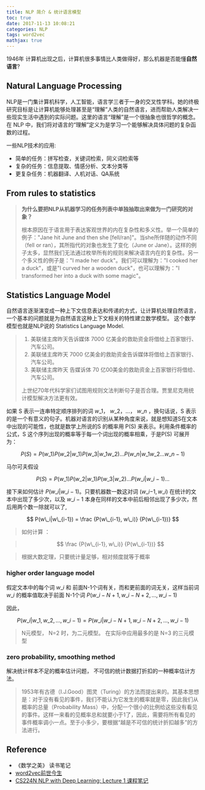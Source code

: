 ```yaml
---
title: NLP 简介 & 统计语言模型
toc: true
date: 2017-11-13 10:08:21
categories: NLP
tags: word2vec
mathjax: true
---
```


<script type="text/x-mathjax-config">
  MathJax.Hub.Config({
    extensions: ["tex2jax.js"],
    jax: ["input/TeX"],
    tex2jax: {
      inlineMath: [ ['$','$'], ['\\(','\\)'] ],
      displayMath: [ ['$$','$$']],
      processEscapes: true
    }
  });
</script>
<script type="text/javascript" src="https://cdn.mathjax.org/mathjax/latest/MathJax.js?config=TeX-AMS_HTML,http://myserver.com/MathJax/config/local/local.js">
</script>

1946年 计算机出现之后，计算机很多事情比人类做得好，那么机器是否能懂**自然语言**?

<!-- more -->

## Natural Language Processing

NLP是一门集计算机科学，人工智能，语言学三者于一身的交叉性学科。她的终极研究目标是让计算机能够处理甚至是“理解”人类的自然语言，进而帮助人类解决一些现实生活中遇到的实际问题。这里的语言“理解”是一个很抽象也很哲学的概念。在 NLP 中，我们将对语言的“理解”定义为是学习一个能够解决具体问题的复杂函数的过程。

一些NLP技术的应用:

* 简单的任务：拼写检查，关键词检索，同义词检索等
* 复杂的任务：信息提取、情感分析、文本分类等
* 更复杂任务：机器翻译、人机对话、QA系统

## From rules to statistics

> **为什么要把NLP从机器学习的任务列表中单独抽取出来做为一门研究的对象？**
>
> 根本原因在于语言用于表达客观世界的内在复杂性和多义性。举一个简单的例子："Jane hit June and then she [fell/ran]"。当she所伴随的动作不同（fell or ran），其所指代的对象也发生了变化（June or Jane）。这样的例子太多，显然我们无法通过枚举所有的规则来解决语言内在的复杂性。另一个多义性的例子是："I made her duck"。我们可以理解为："I cooked her a duck"，或是"I curved her a wooden duck"，也可以理解为："I transformed her into a duck with some magic"。

## Statistics Language Model

自然语言逐渐演变成一种上下文信息表达和传递的方式，让计算机处理自然语言，一个基本的问题就是为自然语言这种上下文相关的特性建立数学模型。 这个数学模型也就是NLP说的 Statistics Language Model.

> 1. 美联储主席昨天告诉媒体 7000 亿美金的救助资金将借给上百家银行、汽车公司。
> 2. 美联储主席昨天 7000 亿美金的救助资金告诉媒体将借给上百家银行、汽车公司。
> 3. 美联储主席昨天 告媒诉体 70 亿00美金的救助资金上百家银行将借给、汽车公司。
>
> 上世纪70年代科学家们试图用规则文法判断句子是否合理。贾里尼克用统计模型解决方法更有效。

如果 S 表示一连串特定顺序排列的词 $w\_1$， $w\_2$，…， $w\_n$ ，换句话说，S 表示的是一个有意义的句子。机器对语言的识别从某种角度来说，就是想知道S在文本中出现的可能性，也就是数学上所说的S 的概率用 P(S) 来表示。利用条件概率的公式，S 这个序列出现的概率等于每一个词出现的概率相乘，于是P(S) 可展开为：

$$
P(S) = P(w\_1)P(w\_2|w\_1)P(w\_3| w\_1 w\_2)…P(w\_n|w\_1 w\_2…w\_{n-1})
$$

马尔可夫假设

$$
P(S) = P(w\_1)P(w\_2|w\_1)P(w\_3|w\_2)…P(w\_i|w\_{i-1})…
$$

接下来如何估计 $P (w\_i|w\_{i-1})$。只要机器数一数这对词 $(w\_i{-1}, w\_i)$ 在统计的文本中出现了多少次，以及 $w\_{i-1}$ 本身在同样的文本中前后相邻出现了多少次，然后用两个数一除就可以了,

$$
P(w\_i|w\_{i-1}) = \frac {P(w\_{i-1}, w\_i)} {P(w\_{i-1})}
$$

> 如何计算 ： 

> $$
 \frac {P(w\_{i-1}, w\_i)} {P(w\_{i-1})}
$$

> 根据大数定理，只要统计量足够，相对频度就等于概率


### higher order language model

假定文本中的每个词 $w\_i$ 和 前面N-1个词有关，而和更前面的词无关，这样当前词 $w\_i$ 的概率值取决于前面 N-1个词 $P(w\_{i-N+1}, w\_{i-N+2}, ..., w\_{i-1})$

因此，

$$
P(w\_{i}|w\_{1}, w\_{2}, ..., w\_{i-1}) = P(w\_i | w\_{i-N+1}, w\_{i-N+2}, ..., w\_{i-1})
$$

> N元模型， N=2 时，为二元模型。 在实际中应用最多的是 N=3 的三元模型

### zero probability, smoothing method

解决统计样本不足的概率估计问题， 不可信的统计数据打折扣的一种概率估计方法。

> 1953年有古德（I.J.Good）图灵（Turing）的方法而提出来的。其基本思想是：对于没有看见的事件，我们不能认为它发生的概率就是零，因此我们从概率的总量（Probability Mass）中，分配一个很小的比例给这些没有看见的事件。这样一来看的见概率总和就要小于1了，因此，需要将所有看见的事件概率调小一点。至于小多少，要根据“越是不可信的统计折扣越多”的方法进行。


## Reference

- 《数学之美》 读书笔记 
- [word2vec前世今生][3]
- [CS224N NLP with Deep Learning: Lecture 1 课程笔记][4]

[info-1]: /images/nlp/nlp-info-1.jpg

[1]: https://www.jiqizhixin.com/articles/2017-08-31-2
[2]: http://blog.codinglabs.org/articles/pca-tutorial.html
[3]: https://whiskytina.github.io/word2vec.html
[4]: https://whiskytina.github.io/14947653164873.html
[5]: http://studyai.site/2016/05/03/数学之美-技术详解(01)/
[6]: http://heshenghuan.github.io/2016/05/13/Good-Turing估计/